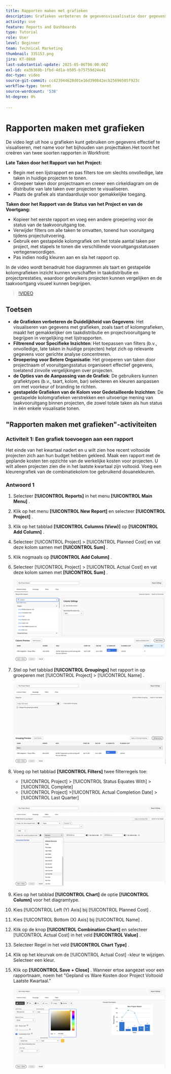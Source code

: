 ```yaml
---
title: Rapporten maken met grafieken
description: Grafieken verbeteren de gegevensvisualisatie door gegevensinzichten door klantgerichte filters, groeperingen, en gestapelde kolomformaten te organiseren, die analyse helderder en actiever maken.
activity: use
feature: Reports and Dashboards
type: Tutorial
role: User
level: Beginner
team: Technical Marketing
thumbnail: 335153.png
jira: KT-8860
last-substantial-update: 2025-05-06T00:00:00Z
exl-id: ea3b360b-1fbd-4d1a-b505-b75759d24e41
doc-type: video
source-git-commit: cc423944628d01e16d390842ecb25696505f923c
workflow-type: tm+mt
source-wordcount: '538'
ht-degree: 0%

---
```


# Rapporten maken met grafieken

De video legt uit hoe u grafieken kunt gebruiken om gegevens effectief te visualiseren, met name voor het bijhouden van projecttaken. &#x200B; Het toont het creëren van twee soorten rapporten in Workfront:

**Late Taken door het Rapport van het Project:**

* Begin met een lijstrapport en pas filters toe om slechts onvolledige, late taken in huidige projecten te tonen. &#x200B;
* Groepeer taken door projectnaam en creeer een cirkeldiagram om de distributie van late taken over projecten te visualiseren. &#x200B;
* Plaats de grafiek als standaardlusje voor gemakkelijke toegang. &#x200B;

**Taken door het Rapport van de Status van het Project en van de Voortgang:**

* Kopieer het eerste rapport en voeg een andere groepering voor de status van de taakvooruitgang toe.
* Verwijder filters om alle taken te omvatten, tonend hun vooruitgang tijdens projectuitvoering.
* Gebruik een gestapelde kolomgrafiek om het totale aantal taken per project, met stapels te tonen die verschillende vooruitgangsstatussen vertegenwoordigen.
* Pas indien nodig kleuren aan en sla het rapport op.

In de video wordt benadrukt hoe diagrammen als taart en gestapelde kolomgrafieken inzicht kunnen verschaffen in taakdistributie en projectprestaties, waardoor gebruikers projecten kunnen vergelijken en de taakvoortgang visueel kunnen begrijpen. &#x200B;

>[!VIDEO](https://video.tv.adobe.com/v/335155/?quality=12&learn=on&enablevpops=0)

## Toetsen

* **de Grafieken verbeteren de Duidelijkheid van Gegevens**: Het visualiseren van gegevens met grafieken, zoals taart of kolomgrafieken, maakt het gemakkelijker om taakdistributie en projectvooruitgang te begrijpen in vergelijking met lijstrapporten. &#x200B;
* **Filtrerend voor Specifieke Inzichten**: Het toepassen van filters (b.v., onvolledige, late taken in huidige projecten) helpt zich op relevante gegevens voor gerichte analyse concentreren. &#x200B;
* **Groepering voor Betere Organisatie**: Het groeperen van taken door projectnaam of vooruitgangsstatus organiseert effectief gegevens, toelatend zinvolle vergelijkingen over projecten. &#x200B;
* **de Opties van de Aanpassing van de Grafiek**: De gebruikers kunnen grafiektypes (b.v., taart, kolom, bar) selecteren en kleuren aanpassen om met voorkeur of branding te richten. &#x200B;
* **gestapelde Grafieken van de Kolom voor Gedetailleerde Inzichten**: De gestapelde kolomgrafieken verstrekken een uitvoerige mening van taakvooruitgang binnen projecten, die zowel totale taken als hun status in één enkele visualisatie tonen.


## &quot;Rapporten maken met grafieken&quot;-activiteiten

### Activiteit 1: Een grafiek toevoegen aan een rapport

Het einde van het kwartaal nadert en u wilt zien hoe recent voltooide projecten zich aan hun budget hebben gekleed. Maak een rapport met de geplande kosten ten opzichte van de werkelijke kosten voor projecten. U wilt alleen projecten zien die in het laatste kwartaal zijn voltooid. Voeg een kleurengrafiek van de combinatiekolom toe gebruikend douanekleuren.

### Antwoord 1

1. Selecteer **[!UICONTROL Reports]** in het menu **[!UICONTROL Main Menu]** .
1. Klik op het menu **[!UICONTROL New Report]** en selecteer **[!UICONTROL Project]** .
1. Klik op het tabblad **[!UICONTROL Columns (View)]** op **[!UICONTROL Add Column]** .
1. Selecteer [!UICONTROL Project] > [!UICONTROL Planned Cost] en vat deze kolom samen met **[!UICONTROL Sum]** .
1. Klik nogmaals op **[!UICONTROL Add Column]** .
1. Selecteer [!UICONTROL Project] > [!UICONTROL Actual Cost] en vat deze kolom samen met **[!UICONTROL Sum]** .

   ![ een beeld van het scherm om kolommen aan een rapport toe te voegen ](assets/chart-report-columns.png)

1. Stel op het tabblad **[!UICONTROL Groupings]** het rapport in op groeperen met [!UICONTROL Project] > [!UICONTROL Name] .

   ![ een beeld van het scherm om groeperingen aan een rapport toe te voegen ](assets/chart-report-groupings.png)

1. Voeg op het tabblad **[!UICONTROL Filters]** twee filterregels toe:

   * [!UICONTROL Project] > [!UICONTROL Status Equates With] > [!UICONTROL Complete]
   * [!UICONTROL Project] >[!UICONTROL  Actual Completion Date] > [!UICONTROL Last Quarter]

   ![ een beeld van het scherm om filters aan een rapport toe te voegen ](assets/chart-report-filters.png)

1. Kies op het tabblad **[!UICONTROL Chart]** de optie **[!UICONTROL Column]** voor het diagramtype.
1. Kies [!UICONTROL Left (Y) Axis] bij [!UICONTROL Planned Cost] .
1. Kies [!UICONTROL Bottom (X) Axis] bij [!UICONTROL Name] .
1. Klik op de knop **[!UICONTROL Combination Chart]** en selecteer [!UICONTROL Actual Cost] in het veld **[!UICONTROL Value]** .
1. Selecteer Regel in het veld **[!UICONTROL Chart Type]** .
1. Klik op het kleurvak om de [!UICONTROL Actual Cost] -kleur te wijzigen. Selecteer een kleur.
1. Klik op **[!UICONTROL Save + Close]** . Wanneer ertoe aangezet voor een rapportnaam, noem het &quot;Gepland vs Ware Kosten door Project Voltooid Laatste Kwartaal.&quot;

   ![ een beeld van het scherm om een grafiek aan een rapport toe te voegen ](assets/chart-report-chart.png)
